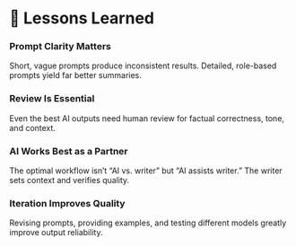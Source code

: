 # 📘 Lessons Learned

### Prompt Clarity Matters
Short, vague prompts produce inconsistent results. Detailed, role-based prompts yield far better summaries.

### Review Is Essential
Even the best AI outputs need human review for factual correctness, tone, and context.

### AI Works Best as a Partner
The optimal workflow isn’t “AI vs. writer” but “AI assists writer.” The writer sets context and verifies quality.

### Iteration Improves Quality
Revising prompts, providing examples, and testing different models greatly improve output reliability.
